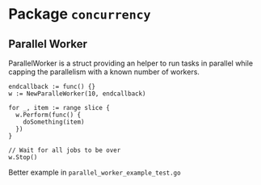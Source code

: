 # Package `concurrency`

## Parallel Worker

ParallelWorker is a struct providing an helper to run tasks in parallel while
capping the parallelism with a known number of workers.

```
endcallback := func() {}
w := NewParalleWorker(10, endcallback)

for _, item := range slice {
  w.Perform(func() {
    doSomething(item)
  })
}

// Wait for all jobs to be over
w.Stop()
```

Better example in `parallel_worker_example_test.go`
